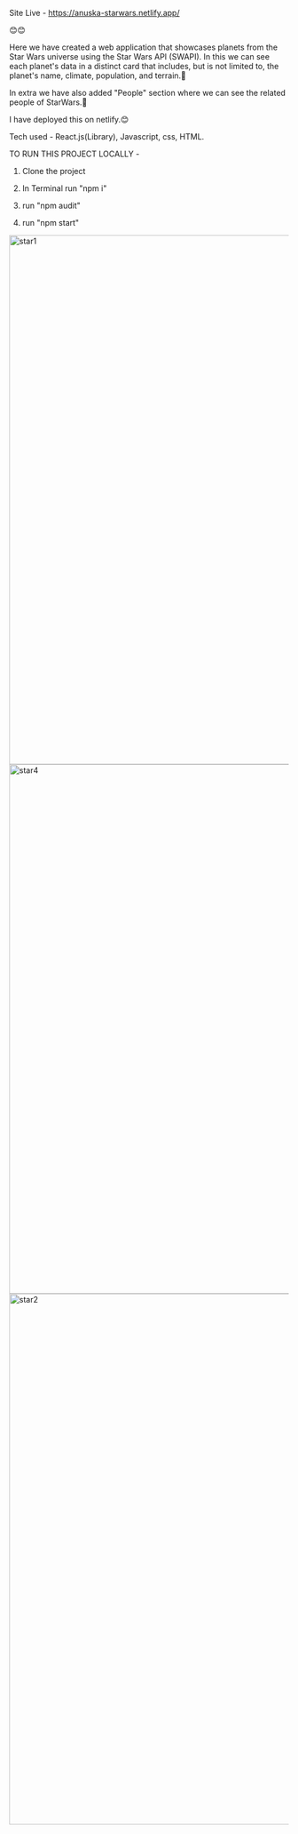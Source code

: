 Site Live - https://anuska-starwars.netlify.app/

😊😊

Here we have created a  web application that showcases planets from the Star Wars universe using the Star Wars API (SWAPI).
In this we can see each planet's data in a distinct card that includes, but is not limited to, the planet's name, climate, population, and terrain.🙌

In extra we have also added "People" section where we can see the related people of StarWars.🙌

I have deployed this on netlify.😊

Tech used - React.js(Library), Javascript, css, HTML.

 TO RUN THIS PROJECT LOCALLY - 

 1. Clone the project

 2. In Terminal run "npm i"

 3. run "npm audit"

 4. run "npm start"


<img width="953" alt="star1" src="https://github.com/anuskamishra/Star-Wars/assets/71863117/92ac7433-7e3e-4ec0-abd5-88522235b8cc">

<img width="953" alt="star4" src="https://github.com/anuskamishra/Star-Wars/assets/71863117/9b969415-08fd-4835-97d7-7ad0642f6c89">

<img width="956" alt="star2" src="https://github.com/anuskamishra/Star-Wars/assets/71863117/cdd7dddb-1144-4612-b658-908e9c4dd4d6">
